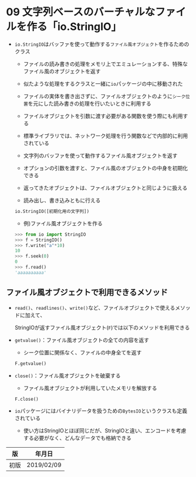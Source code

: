 09 文字列ベースのバーチャルなファイルを作る「io.StringIO」
==================================================

* `io.StringIO`はバッファを使って動作する`ファイル風オブジェクト`を作るためのクラス

  * ファイルの読み書きの処理をメモリ上でエミュレーションする、特殊なファイル風のオブジェクトを返す

  * 似たような処理をするクラスと一緒に`io`パッケージの中に移動された

  * ファイルの実体を書き出さずに、ファイルオブジェクトのように`シーク位置`を元にした読み書きの処理を行いたいときに利用する

  * ファイルオブジェクトを引数に渡す必要がある関数を使う際にも利用する

  * 標準ライブラリでは、ネットワーク処理を行う関数などで内部的に利用されている

  * 文字列のバッファを使って動作するファイル風オブジェクトを返す

  * オプションの引数を渡すと、ファイル風のオブジェクトの中身を初期化できる

  * 返ってきたオブジェクトは、ファイルオブジェクトと同じように扱える

  * 読み出し、書き込みともに行える

  ```python
  io.StringIO([初期化用の文字列])
  ```

  * 例)ファイル風オブジェクトを作る

  ```python
  >>> from io import StringIO
  >>> f = StringIO()
  >>> f.write("a"*10)
  10
  >>> f.seek(0)
  0
  >>> f.read()
  'aaaaaaaaaa'
  ```



## ファイル風オブジェクトで利用できるメソッド


* `read()`、`readlines()`、`write()`など、ファイルオブジェクトで使えるメソッドに加えて、

  StringIOが返すファイル風オブジェクト(`F`)では以下のメソッドを利用できる

* `getvalue()`：ファイル風オブジェクトの全ての内容を返す

  * シーク位置に関係なく、ファイルの中身全てを返す

  ```python
  F.getvalue()
  ```

* `close()`：ファイル風オブジェクトを破棄する

  * ファイル風オブジェクトが利用していたメモリを解放する

  ```python
  F.close()
  ```

* `io`パッケージにはバイナリデータを扱うための`BytesIO`というクラスも定義されている

  * 使い方はStringIOとほぼ同じだが、StringIOと違い、エンコードを考慮する必要がなく、どんなデータでも格納できる



| 版 |  年月日   |
|---|----------|
|初版|2019/02/09|
